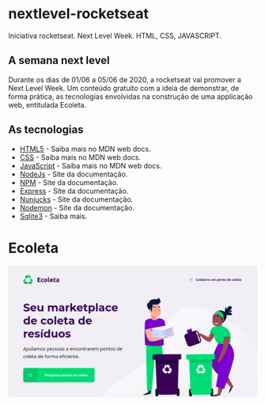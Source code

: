 # nextlevel-rocketseat

Iniciativa rocketseat. Next Level Week. HTML, CSS, JAVASCRIPT.

## A semana next level

Durante os dias de 01/06 a 05/06 de 2020, a rocketseat vai promover
a Next Level Week. Um conteúdo gratuito com a ideia de demonstrar, de
forma prática, as tecnologias envolvidas na construção de uma applicação 
web, entitulada Ecoleta.

## As tecnologias

- [HTML5](http://https://developer.mozilla.org/en-US/docs/Web/Guide/HTML/HTML5 "HTML") - Saiba mais no MDN web docs. 
- [CSS](https://developer.mozilla.org/en-US/docs/Web/CSS) - Saiba mais no MDN web docs. 
- [JavaScript](https://developer.mozilla.org/en-US/docs/Web/JavaScript) - Saiba mais no MDN web docs. 
- [NodeJs](https://nodejs.org/en/) - Site da documentação.
- [NPM](https://www.npmjs.com/) - Site da documentação.
- [Express](https://expressjs.com/) - Site da documentação.
- [Nunjucks](https://mozilla.github.io/nunjucks/) - Site da documentação.
- [Nodemon](https://nodemon.io/) - Site da documentação.
- [Sqlite3](https://github.com/mapbox/node-sqlite3/wiki) - Saiba mais.

# Ecoleta

![Print da home page](home.jpg)
